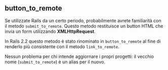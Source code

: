 ## button\_to\_remote

Se utilizzate Rails da un certo periodo, probabilmente avrete familiarità con il metodo `submit_to_remote`. Questo metodo restituisce un button HTML che invia un form utilizzando  **XMLHttpRequest**.

In Rails 2.2 questo metodo è stato rinominato in `button_to_remote` al fine di renderlo più consistente con il metodo `link_to_remote`.

Nessun problema per chi intende aggiornare i propri progetti: il vecchio nome (`submit_to_remote`) è un alias per il nuovo.
